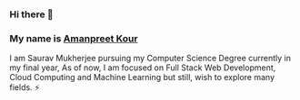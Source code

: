 ### Hi there 👋
### My name is [Amanpreet Kour](https://www.linkedin.com/in/amanpreet-kour-45286a1b9/)

 I am Saurav Mukherjee pursuing my Computer Science Degree currently in my final year, As of now, I am focused on Full Stack Web Development, Cloud Computing and Machine Learning but still, wish to explore many fields. ⚡

<!--
**amanpreet116/amanpreet116** is a ✨ _special_ ✨ repository because its `README.md` (this file) appears on your GitHub profile.

Here are some ideas to get you started:

- 🔭 I’m currently working on ...
- 🌱 I’m currently learning Web Development
- 📫 How to reach me: akour8315@gmail.com
- 😄 Pronouns: she/her
-->

